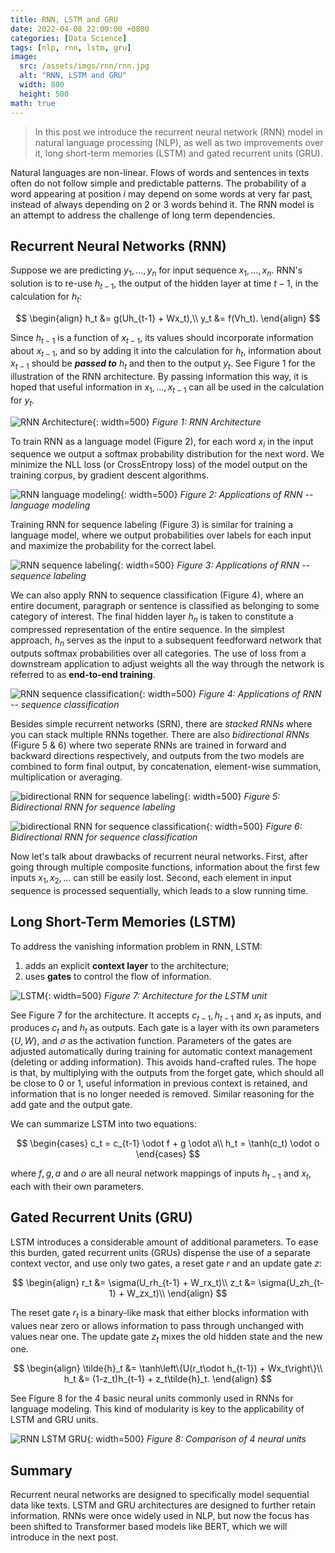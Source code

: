```yaml
---
title: RNN, LSTM and GRU
date: 2022-04-08 22:00:00 +0800
categories: [Data Science]
tags: [nlp, rnn, lstm, gru]
image:
  src: /assets/imgs/rnn/rnn.jpg
  alt: "RNN, LSTM and GRU"
  width: 800
  height: 500
math: true
---
```


> In this post we introduce the recurrent neural network (RNN) model in natural language processing (NLP), as well as two improvements over it, long short-term memories (LSTM) and gated recurrent units (GRU).

Natural languages are non-linear. Flows of words and sentences in texts often do not follow simple and predictable patterns. The probability of a word appearing at position $i$ may depend on some words at very far past, instead of always depending on 2 or 3 words behind it. The RNN model is an attempt to address the challenge of long term dependencies.

## Recurrent Neural Networks (RNN)
Suppose we are predicting $y_1,\ldots,y_n$ for input sequence $x_1,\ldots,x_n$. RNN's solution is to re-use $h_{t-1}$, the output of the hidden layer at time $t-1$, in the calculation for $h_t$:

$$
\begin{align}
h_t &= g(Uh_{t-1} + Wx_t),\\
y_t &= f(Vh_t).
\end{align}
$$

Since $h_{t-1}$ is a function of $x_{t-1}$, its values should incorporate information about $x_{t-1}$, and so by adding it into the calculation for $h_t$, information about $x_{t-1}$ should be ***passed to*** $h_t$ and then to the output $y_t$. See Figure 1 for the illustration of the RNN architecture. By passing information this way, it is hoped that useful information in $x_1,\ldots,x_{t-1}$ can all be used in the calculation for $y_t$. 

![RNN Architecture](/assets/imgs/rnn/rnn.png){: width=500}
_Figure 1: RNN Architecture_

To train RNN as a language model (Figure 2), for each word $x_i$ in the input sequence we output a softmax probability distribution for the next word. We minimize the NLL loss (or CrossEntropy loss) of the model output on the training corpus, by gradient descent algorithms.

![RNN language modeling](/assets/imgs/rnn/rnn-lm.png){: width=500}
_Figure 2: Applications of RNN -- language modeling_

Training RNN for sequence labeling (Figure 3) is similar for training a language model, where we output probabilities over labels for each input and maximize the probability for the correct label.

![RNN sequence labeling](/assets/imgs/rnn/rnn-c.png){: width=500}
_Figure 3: Applications of RNN -- sequence labeling_

We can also apply RNN to sequence classification (Figure 4), where an entire document, paragraph or sentence is classified as belonging to some category of interest. The final hidden layer $h_n$ is taken to constitute a compressed representation of the entire sequence. In the simplest approach, $h_n$ serves as the input to a subsequent feedforward network that outputs softmax probabilities over all categories. The use of loss from a downstream application to adjust weights all the way through the network is referred to as **end-to-end training**.

![RNN sequence classification](/assets/imgs/rnn/rnn-sc.png){: width=500}
_Figure 4: Applications of RNN -- sequence classification_

Besides simple recurrent networks (SRN), there are *stacked RNNs* where you can stack multiple RNNs together. There are also *bidirectional RNNs* (Figure 5 & 6) where two seperate RNNs are trained in forward and backward directions respectively, and outputs from the two models are combined to form final output, by concatenation, element-wise summation, multiplication or averaging.

![bidirectional RNN for sequence labeling](/assets/imgs/rnn/bi-rnn-1.png){: width=500}
_Figure 5: Bidirectional RNN for sequence labeling_

![bidirectional RNN for sequence classification](/assets/imgs/rnn/bi-rnn-2.png){: width=500}
_Figure 6: Bidirectional RNN for sequence classification_

Now let's talk about drawbacks of recurrent neural networks. First, after going through multiple composite functions, information about the first few inputs $x_1,x_2,\ldots$ can still be easily lost. Second, each element in input sequence is processed sequentially, which leads to a slow running time.

## Long Short-Term Memories (LSTM)
To address the vanishing information problem in RNN, LSTM:

1. adds an explicit **context layer** to the architecture;
2. uses **gates** to control the flow of information.

![LSTM](/assets/imgs/rnn/lstm.png){: width=500}
_Figure 7: Architecture for the LSTM unit_

See Figure 7 for the architecture. It accepts $c_{t-1},h_{t-1}$ and $x_t$ as inputs, and produces $c_t$ and $h_t$ as outputs. Each gate is a layer with its own parameters $\{U, W\}$, and $\sigma$ as the activation function. Parameters of the gates are adjusted automatically during training for automatic context management (deleting or adding information). This avoids hand-crafted rules. The hope is that, by multiplying with the outputs from the forget gate, which should all be close to $0$ or $1$, useful information in previous context is retained, and information that is no longer needed is removed. Similar reasoning for the add gate and the output gate. 

We can summarize LSTM into two equations:

$$
\begin{cases}
c_t = c_{t-1} \odot f + g \odot a\\
h_t = \tanh(c_t) \odot o
\end{cases}
$$

where $f, g, a$ and $o$ are all neural network mappings of inputs $h_{t-1}$ and $x_t$, each with their own parameters.

## Gated Recurrent Units (GRU)
LSTM introduces a considerable amount of additional parameters. To ease this burden, gated recurrent units (GRUs) dispense the use of a separate context vector, and use only two gates, a reset gate $r$ and an update gate $z$:

$$
\begin{align}
r_t &= \sigma(U_rh_{t-1} + W_rx_t)\\
z_t &= \sigma(U_zh_{t-1} + W_zx_t)\\
\end{align}
$$

The reset gate $r_t$ is a binary-like mask that either blocks information with values near zero or allows information to pass through unchanged with values near one. The update gate $z_t$ mixes the old hidden state and the new one.

$$
\begin{align}
\tilde{h}_t &= \tanh\left\{U(r_t\odot h_{t-1}) + Wx_t\right\}\\
h_t &= (1-z_t)h_{t-1} + z_t\tilde{h}_t.
\end{align}
$$

See Figure 8 for the 4 basic neural units commonly used in RNNs for language modeling. This kind of modularity is key to the applicability of LSTM and GRU units.

![RNN LSTM GRU](/assets/imgs/rnn/rnn-compare.png){: width=500}
_Figure 8: Comparison of 4 neural units_

## Summary

Recurrent neural networks are designed to specifically model sequential data like texts. LSTM and GRU architectures are designed to further retain information. RNNs were once widely used in NLP, but now the focus has been shifted to Transformer based models like BERT, which we will introduce in the next post.